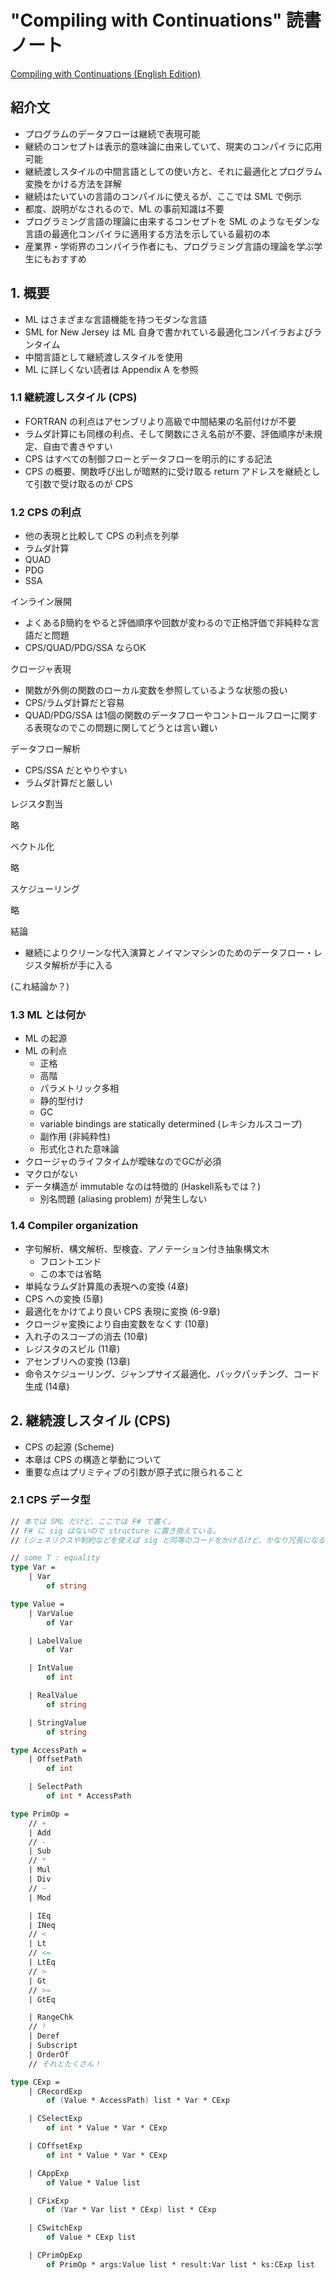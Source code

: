 # "Compiling with Continuations" 読書ノート

[Compiling with Continuations (English Edition)](https://www.amazon.co.jp/Compiling-Continuations-English-Andrew-Appel-ebook/dp/B00E3UR010)

## 紹介文

- プログラムのデータフローは継続で表現可能
- 継続のコンセプトは表示的意味論に由来していて、現実のコンパイラに応用可能
- 継続渡しスタイルの中間言語としての使い方と、それに最適化とプログラム変換をかける方法を詳解
- 継続はたいていの言語のコンパイルに使えるが、ここでは SML で例示
- 都度、説明がなされるので、ML の事前知識は不要
- プログラミング言語の理論に由来するコンセプトを SML のようなモダンな言語の最適化コンパイラに適用する方法を示している最初の本
- 産業界・学術界のコンパイラ作者にも、プログラミング言語の理論を学ぶ学生にもおすすめ

## 1. 概要

- ML はさまざまな言語機能を持つモダンな言語
- SML for New Jersey は ML 自身で書かれている最適化コンパイラおよびランタイム
- 中間言語として継続渡しスタイルを使用
- ML に詳しくない読者は Appendix A を参照

### 1.1 継続渡しスタイル (CPS)

- FORTRAN の利点はアセンブリより高級で中間結果の名前付けが不要
- ラムダ計算にも同様の利点、そして関数にさえ名前が不要、評価順序が未規定、自由で書きやすい
- CPS はすべての制御フローとデータフローを明示的にする記法
- CPS の概要、関数呼び出しが暗黙的に受け取る return アドレスを継続として引数で受け取るのが CPS

### 1.2 CPS の利点

- 他の表現と比較して CPS の利点を列挙
- ラムダ計算
- QUAD
- PDG
- SSA

インライン展開

- よくあるβ簡約をやると評価順序や回数が変わるので正格評価で非純粋な言語だと問題
- CPS/QUAD/PDG/SSA ならOK

クロージャ表現

- 関数が外側の関数のローカル変数を参照しているような状態の扱い
- CPS/ラムダ計算だと容易
- QUAD/PDG/SSA は1個の関数のデータフローやコントロールフローに関する表現なのでこの問題に関してどうとは言い難い

データフロー解析

- CPS/SSA だとやりやすい
- ラムダ計算だと厳しい

レジスタ割当

略

ベクトル化

略

スケジューリング

略

結論

- 継続によりクリーンな代入演算とノイマンマシンのためのデータフロー・レジスタ解析が手に入る

(これ結論か？)

### 1.3 ML とは何か

- ML の起源
- ML の利点
    - 正格
    - 高階
    - パラメトリック多相
    - 静的型付け
    - GC
    - variable bindings are statically determined (レキシカルスコープ)
    - 副作用 (非純粋性)
    - 形式化された意味論
- クロージャのライフタイムが曖昧なのでGCが必須
- マクロがない
- データ構造が immutable なのは特徴的 (Haskell系もでは？)
    - 別名問題 (aliasing problem) が発生しない

### 1.4 Compiler organization

- 字句解析、構文解析、型検査、アノテーション付き抽象構文木
    - フロントエンド
    - この本では省略
- 単純なラムダ計算風の表現への変換 (4章)
- CPS への変換 (5章)
- 最適化をかけてより良い CPS 表現に変換 (6-9章)
- クロージャ変換により自由変数をなくす (10章)
- 入れ子のスコープの消去 (10章)
- レジスタのスピル (11章)
- アセンブリへの変換 (13章)
- 命令スケジューリング、ジャンプサイズ最適化、バックパッチング、コード生成 (14章)

## 2. 継続渡しスタイル (CPS)

- CPS の起源 (Scheme)
- 本章は CPS の構造と挙動について
- 重要な点はプリミティブの引数が原子式に限られること

### 2.1 CPS データ型

```fs
// 本では SML だけど、ここでは F# で書く。
// F# に sig はないので structure に置き換えている。
// (ジェネリクスや制約などを使えば sig と同等のコードをかけるけど、かなり冗長になる。)

// some T : equality
type Var =
    | Var
        of string

type Value =
    | VarValue
        of Var

    | LabelValue
        of Var

    | IntValue
        of int

    | RealValue
        of string

    | StringValue
        of string

type AccessPath =
    | OffsetPath
        of int

    | SelectPath
        of int * AccessPath

type PrimOp =
    // +
    | Add
    // -
    | Sub
    // *
    | Mul
    | Div
    // ~
    | Mod

    | IEq
    | INeq
    // <
    | Lt
    // <=
    | LtEq
    // >
    | Gt
    // >=
    | GtEq

    | RangeChk
    // !
    | Deref
    | Subscript
    | OrderOf
    // それとたくさん！

type CExp =
    | CRecordExp
        of (Value * AccessPath) list * Var * CExp

    | CSelectExp
        of int * Value * Var * CExp

    | COffsetExp
        of int * Value * Var * CExp

    | CAppExp
        of Value * Value list

    | CFixExp
        of (Var * Var list * CExp) list * CExp

    | CSwitchExp
        of Value * CExp list

    | CPrimOpExp
        of PrimOp * args:Value list * result:Var list * ks:CExp list
```
